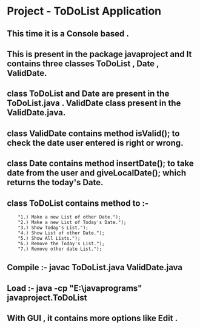 # Project - ToDoList Application

## This time it is a Console based .

## This is present in the package javaproject and It contains three classes ToDoList , Date , ValidDate.
##   class ToDoList and Date are present in the ToDoList.java . ValidDate class present in the ValidDate.java.
   
 ## class ValidDate contains method isValid(); to check the date user entered is right or wrong.
 
 ## class Date contains method insertDate(); to take date from the user and giveLocalDate(); which returns the today's Date.
 
 ## class ToDoList contains method to :-
        "1.) Make a new List of other Date.");
        "2.) Make a new List of Today's Date.");
        "3.) Show Today's List.");
        "4.) Show List of other Date.");
        "5.) Show All Lists.");
        "6.) Remove the Today's List.");
        "7.) Remove other date List.");
        
  ## Compile :- javac ToDoList.java ValidDate.java
  ## Load :- java -cp "E:\javaprograms" javaproject.ToDoList
  
  ## With GUI , it contains more options like Edit .

        

